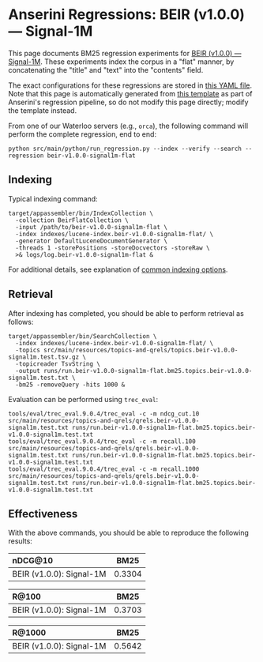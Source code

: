 # Anserini Regressions: BEIR (v1.0.0) &mdash; Signal-1M

This page documents BM25 regression experiments for [BEIR (v1.0.0) &mdash; Signal-1M](http://beir.ai/).
These experiments index the corpus in a "flat" manner, by concatenating the "title" and "text" into the "contents" field.

The exact configurations for these regressions are stored in [this YAML file](../src/main/resources/regression/beir-v1.0.0-signal1m-flat.yaml).
Note that this page is automatically generated from [this template](../src/main/resources/docgen/templates/beir-v1.0.0-signal1m-flat.template) as part of Anserini's regression pipeline, so do not modify this page directly; modify the template instead.

From one of our Waterloo servers (e.g., `orca`), the following command will perform the complete regression, end to end:

```
python src/main/python/run_regression.py --index --verify --search --regression beir-v1.0.0-signal1m-flat
```

## Indexing

Typical indexing command:

```
target/appassembler/bin/IndexCollection \
  -collection BeirFlatCollection \
  -input /path/to/beir-v1.0.0-signal1m-flat \
  -index indexes/lucene-index.beir-v1.0.0-signal1m-flat/ \
  -generator DefaultLuceneDocumentGenerator \
  -threads 1 -storePositions -storeDocvectors -storeRaw \
  >& logs/log.beir-v1.0.0-signal1m-flat &
```

For additional details, see explanation of [common indexing options](common-indexing-options.md).

## Retrieval

After indexing has completed, you should be able to perform retrieval as follows:

```
target/appassembler/bin/SearchCollection \
  -index indexes/lucene-index.beir-v1.0.0-signal1m-flat/ \
  -topics src/main/resources/topics-and-qrels/topics.beir-v1.0.0-signal1m.test.tsv.gz \
  -topicreader TsvString \
  -output runs/run.beir-v1.0.0-signal1m-flat.bm25.topics.beir-v1.0.0-signal1m.test.txt \
  -bm25 -removeQuery -hits 1000 &
```

Evaluation can be performed using `trec_eval`:

```
tools/eval/trec_eval.9.0.4/trec_eval -c -m ndcg_cut.10 src/main/resources/topics-and-qrels/qrels.beir-v1.0.0-signal1m.test.txt runs/run.beir-v1.0.0-signal1m-flat.bm25.topics.beir-v1.0.0-signal1m.test.txt
tools/eval/trec_eval.9.0.4/trec_eval -c -m recall.100 src/main/resources/topics-and-qrels/qrels.beir-v1.0.0-signal1m.test.txt runs/run.beir-v1.0.0-signal1m-flat.bm25.topics.beir-v1.0.0-signal1m.test.txt
tools/eval/trec_eval.9.0.4/trec_eval -c -m recall.1000 src/main/resources/topics-and-qrels/qrels.beir-v1.0.0-signal1m.test.txt runs/run.beir-v1.0.0-signal1m-flat.bm25.topics.beir-v1.0.0-signal1m.test.txt
```

## Effectiveness

With the above commands, you should be able to reproduce the following results:

| nDCG@10                                                                                                      | BM25      |
|:-------------------------------------------------------------------------------------------------------------|-----------|
| BEIR (v1.0.0): Signal-1M                                                                                     | 0.3304    |


| R@100                                                                                                        | BM25      |
|:-------------------------------------------------------------------------------------------------------------|-----------|
| BEIR (v1.0.0): Signal-1M                                                                                     | 0.3703    |


| R@1000                                                                                                       | BM25      |
|:-------------------------------------------------------------------------------------------------------------|-----------|
| BEIR (v1.0.0): Signal-1M                                                                                     | 0.5642    |
